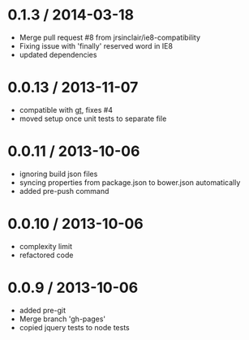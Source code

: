 
0.1.3 / 2014-03-18
==================

 * Merge pull request #8 from jrsinclair/ie8-compatibility
 * Fixing issue with 'finally' reserved word in IE8
 * updated dependencies

0.0.13 / 2013-11-07
==================

  * compatible with [gt](https://github.com/bahmutov/gt), fixes #4
  * moved setup once unit tests to separate file

0.0.11 / 2013-10-06
==================

  * ignoring build json files
  * syncing properties from package.json to bower.json automatically
  * added pre-push command

0.0.10 / 2013-10-06
==================

  * complexity limit
  * refactored code

0.0.9 / 2013-10-06
==================

  * added pre-git
  * Merge branch 'gh-pages'
  * copied jquery tests to node tests
